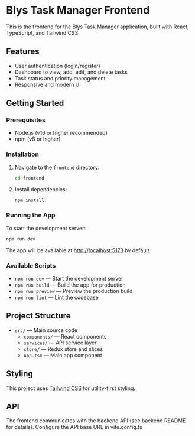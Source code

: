 # Blys Task Manager Frontend

This is the frontend for the Blys Task Manager application, built with React, TypeScript, and Tailwind CSS.

## Features
- User authentication (login/register)
- Dashboard to view, add, edit, and delete tasks
- Task status and priority management
- Responsive and modern UI

## Getting Started

### Prerequisites
- Node.js (v16 or higher recommended)
- npm (v8 or higher)

### Installation
1. Navigate to the `frontend` directory:
   ```bash
   cd frontend
   ```
2. Install dependencies:
   ```bash
   npm install
   ```

### Running the App
To start the development server:
```bash
npm run dev
```
The app will be available at [http://localhost:5173](http://localhost:5173) by default.

### Available Scripts
- `npm run dev` — Start the development server
- `npm run build` — Build the app for production
- `npm run preview` — Preview the production build
- `npm run lint` — Lint the codebase

## Project Structure
- `src/` — Main source code
  - `components/` — React components
  - `services/` — API service layer
  - `store/` — Redux store and slices
  - `App.tsx` — Main app component

## Styling
This project uses [Tailwind CSS](https://tailwindcss.com/) for utility-first styling.

## API
The frontend communicates with the backend API (see backend README for details). Configure the API base URL in vite.config.ts


